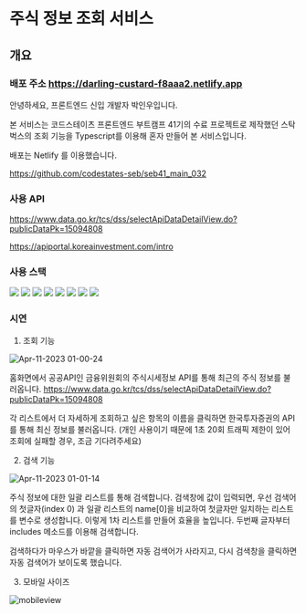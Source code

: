 # 주식 정보 조회 서비스

## 개요

### 배포 주소 https://darling-custard-f8aaa2.netlify.app

안녕하세요, 프론트엔드 신입 개발자 박인우입니다.

본 서비스는 코드스테이츠 프론트엔드 부트캠프 41기의 수료 프로젝트로 제작했던 스탁벅스의 조회 기능을 Typescript를 이용해 혼자 만들어 본 서비스입니다.

배포는 Netlify 를 이용했습니다.

https://github.com/codestates-seb/seb41_main_032

### 사용 API
https://www.data.go.kr/tcs/dss/selectApiDataDetailView.do?publicDataPk=15094808

https://apiportal.koreainvestment.com/intro

### 사용 스택
<div align=left> 
  <img src="https://img.shields.io/badge/html5-E34F26?style=for-the-badge&logo=html5&logoColor=white"> 
  <img src="https://img.shields.io/badge/css-1572B6?style=for-the-badge&logo=css3&logoColor=white"> 
  <img src="https://img.shields.io/badge/javascript-F7DF1E?style=for-the-badge&logo=javascript&logoColor=black"> 
  <img src="https://img.shields.io/badge/react-61DAFB?style=for-the-badge&logo=react&logoColor=black">
  <img src="https://img.shields.io/badge/react router-512BD4?style=for-the-badge&logo=react router&logoColor=black">
  <img src="https://img.shields.io/badge/Axios-5A29E4?style=for-the-badge&logo=Axios&logoColor=white">
  <img src="https://img.shields.io/badge/styled-components-DB7093?style=for-the-badge&logo=styled-components&logoColor=white">
  <img src="https://img.shields.io/badge/npm-CB3837?style=for-the-badge&logo=npm&logoColor=white">
</div>

### 시연 

1. 조회 기능

![Apr-11-2023 01-00-24](https://user-images.githubusercontent.com/111216062/230941352-8668dc32-57f1-4b5f-abcb-445c5fea6d33.gif)

홈화면에서 공공API인 금융위원회의 주식시세정보 API를 통해 최근의 주식 정보를 불러옵니다.
https://www.data.go.kr/tcs/dss/selectApiDataDetailView.do?publicDataPk=15094808

각 리스트에서 더 자세하게 조회하고 싶은 항목의 이름을 클릭하면 한국투자증권의 API를 통해 최신 정보를 불러옵니다.
(개인 사용이기 때문에 1초 20회 트래픽 제한이 있어 조회에 실패할 경우, 조금 기다려주세요)

2. 검색 기능

![Apr-11-2023 01-01-14](https://user-images.githubusercontent.com/111216062/230941465-97da44f3-7d65-4d01-b886-d7e49a859d05.gif)

주식 정보에 대한 일괄 리스트를 통해 검색합니다.
검색창에 값이 입력되면, 우선 검색어의 첫글자(index 0) 과 일괄 리스트의 name[0]을 비교하여 첫글자만 일치하는 리스트를 변수로 생성합니다.
이렇게 1차 리스트를 만들어 효율을 높입니다.
두번째 글자부터 includes 메소드를 이용해 검색합니다.

검색하다가 마우스가 바깥을 클릭하면 자동 검색어가 사라지고, 다시 검색창을 클릭하면 자동 검색어가 보이도록 했습니다.



3. 모바일 사이즈


![mobileview](https://github.com/eatdrink0507/toy-stock/assets/111216062/d6bec58b-a9a8-449a-9d13-a997a2c44d25)
